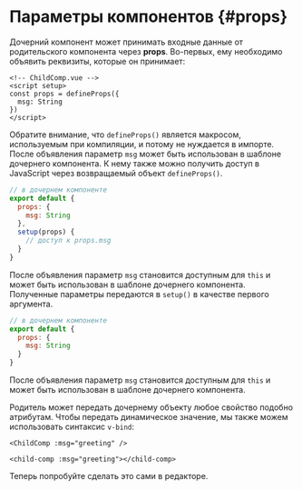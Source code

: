 # Параметры компонентов {#props}

Дочерний компонент может принимать входные данные от родительского компонента через **props**. Во-первых, ему необходимо объявить реквизиты, которые он принимает:

<div class="composition-api">
<div class="sfc">

```vue
<!-- ChildComp.vue -->
<script setup>
const props = defineProps({
  msg: String
})
</script>
```

Обратите внимание, что `defineProps()` является макросом, используемым при компиляции, и потому не нуждается в импорте. После объявления параметр `msg` может быть использован в шаблоне дочернего компонента. К нему также можно получить доступ в JavaScript через возвращаемый объект `defineProps()`.

</div>

<div class="html">

```js
// в дочернем компоненте
export default {
  props: {
    msg: String
  },
  setup(props) {
    // доступ к props.msg
  }
}
```

После объявления параметр `msg` становится доступным для `this` и может быть использован в шаблоне дочернего компонента. Полученные параметры передаются в `setup()` в качестве первого аргумента.

</div>

</div>

<div class="options-api">

```js
// в дочернем компоненте
export default {
  props: {
    msg: String
  }
}
```

После объявления параметр `msg` становится доступным для `this` и может быть использован в шаблоне дочернего компонента.

</div>

Родитель может передать дочернему объекту любое свойство подобно атрибутам. Чтобы передать динамическое значение, мы также можем использовать синтаксис `v-bind`:

<div class="sfc">

```vue-html
<ChildComp :msg="greeting" />
```

</div>
<div class="html">

```vue-html
<child-comp :msg="greeting"></child-comp>
```

</div>

Теперь попробуйте сделать это сами в редакторе.

